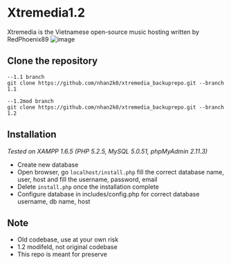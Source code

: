 # Xtremedia1.2
Xtremedia is the Vietnamese open-source music hosting written by RedPhoenix89
![image](https://user-images.githubusercontent.com/42825138/130751507-8c529cec-40db-4949-8626-346cd0c51b0a.png)
## Clone the repository
```
--1.1 branch
git clone https://github.com/nhan2k0/xtremedia_backuprepo.git --branch 1.1

--1.2mod branch
git clone https://github.com/nhan2k0/xtremedia_backuprepo.git --branch 1.2
```
## Installation
*Tested on XAMPP 1.6.5 (PHP 5.2.5, MySQL 5.0.51, phpMyAdmin 2.11.3)*
- Create new database
- Open browser, go `localhost/install.php` fill the correct database name, user, host and fill the username, password, email
- Delete `install.php` once the installation complete
- Configure database in includes/config.php for correct database username, db name, host


## Note
- Old codebase, use at your own risk
- 1.2 modifeld, not original codebase
- This repo is meant for preserve



